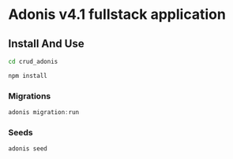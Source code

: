 # Adonis v4.1 fullstack application

## Install And Use

```bash
cd crud_adonis
```

```bash
npm install
```

### Migrations

```js
adonis migration:run
```

### Seeds

```js
adonis seed
```
